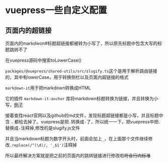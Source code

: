 # vuepress一些自定义配置

## 页面内的超链接

页面内的markdwon#标题超链接都被转为小写了，所以原先标题中包含大写的标题跳转不了

在vuepress源码中搜索toLowerCase()

`packages/@vuepress/shared-utils/src/slugify.ts`这个是用于解析路由链接的，其中有lowerCase，用于转换侧栏以及页面内超链接的格式

`markdown-it`用于把markdown转换成HTML

它的插件 `markdown-it-anchor` 库将markdown标题转换为链接，并且转换为小写，[例子](https://jsfiddle.net/9ukc8dy6/)

接着查找react官网以及github的md文件，发现标题超链接都是小写，并且标题中含 `.` 都给去掉了。vuepress是把`.`转换成`-`了，所以统一一下，把vuepress中把`.`替换成`-`注释掉,修改的是slugify.js文件

并且当markdown标题为数字开头时，前面会加上`_`，在上面那个文件继续修改`.replace(/^(\d)/, '_$1')`注释掉

所以最终解决方案就是把之前的页面内的跳转链接进行修改啦~~符合行内标准~~